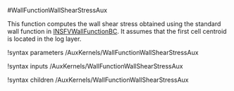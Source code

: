 #WallFunctionWallShearStressAux

This function computes the wall shear stress obtained using the standard
wall function in [INSFVWallFunctionBC](source/fvbcs/INSFVWallFunctionBC.md).
It assumes that the first cell centroid is located in the log layer.

!syntax parameters /AuxKernels/WallFunctionWallShearStressAux

!syntax inputs /AuxKernels/WallFunctionWallShearStressAux

!syntax children /AuxKernels/WallFunctionWallShearStressAux
